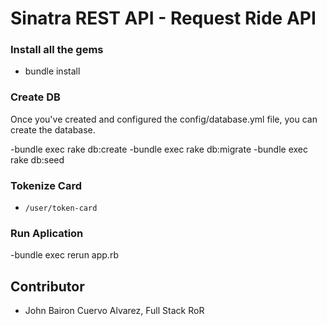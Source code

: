 # Sinatra REST API - Request Ride API

### Install all the gems
- bundle install

### Create DB
Once you've created and configured the config/database.yml file, you can create
the database.

-bundle exec rake db:create
-bundle exec rake db:migrate
-bundle exec rake db:seed

### Tokenize Card
- `/user/token-card`

### Run Aplication
-bundle exec rerun app.rb

## Contributor

- John Bairon Cuervo Alvarez, Full Stack RoR
